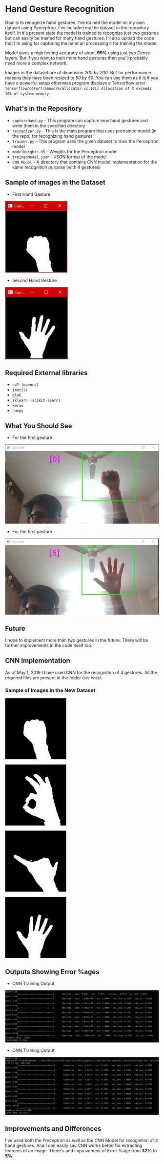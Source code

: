 # Hand Gesture Recognition

Goal is to recognize hand gestures. I've trained the model on my own dataset using *Perceptron*. I've included my the dataset in the repository itself. In it's present state the model is trained to recognize just two gestures but can easily be trained for many hand gestures.
I'll also upload the code that I'm using for capturing the hand an processing it for training the model.

Model gives a high testing accuracy of about **99%** using just two *Dense* layers. But if you want to train more hand gestures then you'll probably need more a complex network.

Images in the dataset are of dimension *200 by 200*. But for performance reasons they have been resized to *50 by 50*. You can use them as it is if you have a powerful setup otherwise program displays a Tensorflow error 
`tensorflow/core/framework/allocator.cc:101] Allocation of X exceeds 10% of system memory.`

## What's in the Repository

* `captureHand.py` - This program can capture new hand gestures and write them in the specified directory
* `recognizer.py` - This is the main program that uses pretrained model (in the repo) for recognizing hand gestures
* `trainer.py` - This program uses the given dataset to train the Perceptron model
* `modelWeights.h5` - Weights for the Perceptron model
* `trainedModel.json` - JSON format of the model
* `CNN Model` - A directory that contains CNN model implementation for the same recognition purpose (with 4 gestures)

## Sample of images in the Dataset

* First Hand Gesture

![firstHandGesture.jpg](firstHandGesture.JPG)

* Second Hand Gesture

![secondHandGesture.jpg](secondHandGesture.JPG)

## Required External libraries

* `cv2 (opencv)`
* `imutils`
* `glob`
* `sklearn (scikit-learn)`
* `keras`
* `numpy`

## What You Should See

* For the first gesture

![output1.jpg](output1.jpg)

* For the first gesture

![output2.jpg](output2.jpg)

## Future

I hope to implement more than two gestures in the future. There will be further improvements in the code itself too.

## CNN Implementation

As of May 1, 2019 I have used CNN for the recognition of 4 gestures. All the required files are present in the folder `CNN Model`.

### Sample of Images in the New Dataset

![gesture0.jpg](CNN%20Model/gesture0.jpg)

![gesture1.jpg](CNN%20Model/gesture1.jpg)

![gesture2.jpg](CNN%20Model/gesture2.jpg)

![gesture5.jpg](CNN%20Model/gesture5.jpg)

## Outputs Showing Error %ages

* CNN Training Output

![CNNoutput.jpg](CNN%20Model/outputCNN.jpg)

* CNN Training Output

![PERCEPTRONoutput.jpg](CNN%20Model/outputPERCEPTRON.jpg)

## Improvements and Differences

I've used both the *Preceptron* as well as the *CNN* Model for recognition of 4 hand gestures. And I can easily say CNN works better for extracting features of an image. There's and improvement of Error %age from **32%** to **5%**.

